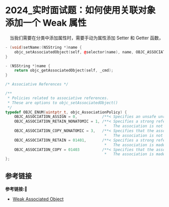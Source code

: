# 2024_实时面试题：如何使用关联对象添加一个 Weak 属性

&emsp;当我们需要在分类中添加属性时，需要手动为属性添加 Setter 和 Getter 函数，

```c++
- (void)setName:(NSString *)name {
    objc_setAssociatedObject(self, @selector(name), name, OBJC_ASSOCIATION_RETAIN_NONATOMIC);
}

- (NSString *)name {
    return objc_getAssociatedObject(self, _cmd);
}
```



```c++
/* Associative References */

/**
 * Policies related to associative references.
 * These are options to objc_setAssociatedObject()
 */
typedef OBJC_ENUM(uintptr_t, objc_AssociationPolicy) {
    OBJC_ASSOCIATION_ASSIGN = 0,           /**< Specifies an unsafe unretained reference to the associated object. */
    OBJC_ASSOCIATION_RETAIN_NONATOMIC = 1, /**< Specifies a strong reference to the associated object. 
                                            *   The association is not made atomically. */
    OBJC_ASSOCIATION_COPY_NONATOMIC = 3,   /**< Specifies that the associated object is copied. 
                                            *   The association is not made atomically. */
    OBJC_ASSOCIATION_RETAIN = 01401,       /**< Specifies a strong reference to the associated object.
                                            *   The association is made atomically. */
    OBJC_ASSOCIATION_COPY = 01403          /**< Specifies that the associated object is copied.
                                            *   The association is made atomically. */
};
```

## 参考链接
**参考链接:🔗**
+ [Weak Associated Object](https://sunsetroads.github.io/2020/03/22/weak-associated-object/)


